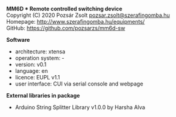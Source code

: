 **MM6D * Remote controlled switching device**  
Copyright (C) 2020 Pozsár Zsolt <pozsar.zsolt@szerafingomba.hu>  
Homepage: <http://www.szerafingomba.hu/equipments/>  
GitHub: <https://github.com/pozsarzs/mm6d-sw>

**Software**

 - architecture:       xtensa
 - operation system:   -
 - version:            v0.1
 - language:           en
 - licence:            EUPL v1.1
 - user interface:     CUI via serial console and webpage

**External libraries in package**

 - Arduino String Splitter Library v1.0.0 by Harsha Alva
